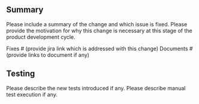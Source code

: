 ## Summary

Please include a summary of the change and which issue is fixed. Please provide the motivation for why this change is necessary at this stage of the product development cycle.

Fixes # (provide jira link which is addressed with this change)
Documents # (provide links to document if any)

## Testing

Please describe the new tests introduced if any.
Please describe manual test execution if any.

